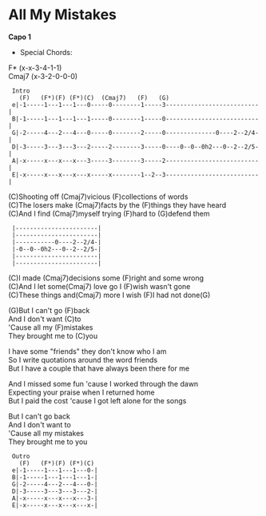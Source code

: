 # All My Mistakes

**Capo 1**  
  

  - Special Chords:  

F\* (x-x-3-4-1-1)  
Cmaj7 (x-3-2-0-0-0)  
  

``` 
 Intro
   (F)   (F*)(F) (F*)(C)  (Cmaj7)   (F)   (G)
 e|-1-----1---1---1---0-----0--------1-----3--------------------------|
 B|-1-----1---1---1---1-----0--------1-----0--------------------------|
 G|-2-----4---2---4---0-----0--------2-----0--------------0----2--2/4-|
 D|-3-----3---3---3---2-----2--------3-----0----0--0--0h2---0--2--2/5-|
 A|-x-----x---x---x---3-----3--------3-----2--------------------------|
 E|-x-----x---x---x---x-----x--------1--2--3--------------------------|
```

  
(C)Shooting off (Cmaj7)vicious (F)collections of words  
(C)The losers make (Cmaj7)facts by the (F)things they have heard  
(C)And I find (Cmaj7)myself trying (F)hard to (G)defend them  
  

``` 
 |-----------------------|
 |-----------------------|
 |-----------0----2--2/4-|
 |-0--0--0h2---0--2--2/5-|
 |-----------------------|
 |-----------------------|
```

  
(C)I made (Cmaj7)decisions some (F)right and some wrong  
(C)And I let some(Cmaj7) love go I (F)wish wasn't gone  
(C)These things and(Cmaj7) more I wish (F)I had not done(G)  
  
(G)But I can't go (F)back  
And I don't want (C)to  
'Cause all my (F)mistakes  
They brought me to (C)you  
  
I have some "friends" they don't know who I am  
So I write quotations around the word friends  
But I have a couple that have always been there for me  
  
And I missed some fun 'cause I worked through the dawn  
Expecting your praise when I returned home  
But I paid the cost 'cause I got left alone for the songs  
  
But I can't go back  
And I don't want to  
'Cause all my mistakes  
They brought me to you  
  

``` 
 Outro
   (F)   (F*)(F) (F*)(C)
 e|-1-----1---1---1---0-|
 B|-1-----1---1---1---1-|
 G|-2-----4---2---4---0-|
 D|-3-----3---3---3---2-|
 A|-x-----x---x---x---3-|
 E|-x-----x---x---x---x-|
```
